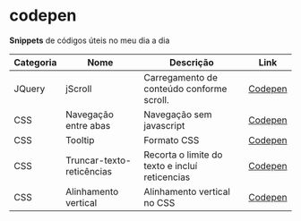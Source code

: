 # codepen
**Snippets** de códigos úteis no meu dia a dia

| Categoria | Nome | Descrição | Link |
| --- | --- | --- | :---: |
| JQuery | jScroll | Carregamento de conteúdo conforme scroll. | [Codepen](http://codepen.io/robertourias/pen/pjvKoj) |
| CSS | Navegação entre abas | Navegação sem javascript | [Codepen](http://codepen.io/robertourias/pen/BoyWxv) |
| CSS | Tooltip | Formato CSS | [Codepen](http://codepen.io/robertourias/pen/ZbYejb) |
| CSS | Truncar-texto-reticências | Recorta o limite do texto e incluí reticencias | [Codepen](http://codepen.io/robertourias/pen/bVNqKZ) |
| CSS | Alinhamento vertical | Alinhamento vertical no CSS | [Codepen](http://codepen.io/robertourias/pen/MaYpGY) |
